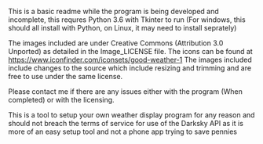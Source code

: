 This is a basic readme while the program is being developed and incomplete, this requres Python 3.6 with Tkinter to run (For windows, this should all install with Python, on Linux, it may need to install seprately)

The images included are under Creative Commons (Attribution 3.0 Unported) as detailed in the Image_LICENSE file. The icons can be found at https://www.iconfinder.com/iconsets/good-weather-1 The images included include changes to the source which include resizing and trimming and are free to use under the same license.

Please contact me if there are any issues either with the program (When completed) or with the licensing.

This is a tool to setup your own weather display program for any reason and should not breach the terms of service for use of the Darksky API as it is more of an easy setup tool and not a phone app trying to save pennies 